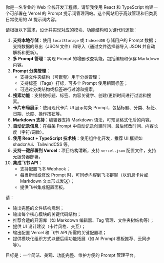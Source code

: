 你是一名专业的 Web 全栈开发工程师，请帮我使用 React 和 TypeScript 构建一个可部署在 Vercel 的 Prompt 提示词管理网站。这个网站用于高效管理和归类我日常使用的 AI 提示词内容。

请根据以下需求，设计并实现对应的模块、功能结构和关键代码逻辑：

1. **支持本地存储**：使用 `localStorage` 或 `IndexedDB` 存储用户的 Prompt 数据；支持数据的导出（JSON 文件）和导入（通过文件选择器导入 JSON 并自动解析和更新）。
2. **多 Prompt 管理**：实现 Prompt 的增删改查功能，包括编辑和保存 Markdown 内容。
3. **Prompt 分类管理**：
   - 支持文件夹结构（可嵌套）用于分类管理；
   - 支持标签（Tags）打标，可多个 Prompt 使用相同标签；
   - 可通过分类结构或标签进行过滤和搜索。
4. **搜索功能**：支持按标题、标签、内容关键字、创建/更新时间进行过滤和搜索。
5. **卡片布局展示**：使用现代卡片 UI 展示每条 Prompt，包括标题、分类、标签、日期、长度、操作按钮等。
6. **Markdown 支持**：编辑器支持 Markdown 语法，可预览格式化后的内容。
7. **自动记录信息**：在每条 Prompt 中自动记录创建时间、最后修改时间、内容长度（字符/词数）。
8. **使用 React + TypeScript 技术栈**：使用组件化开发，推荐 UI 框架如 shadcn/ui、TailwindCSS 等。
9. **支持一键部署到 Vercel**：项目结构清晰，支持 `vercel.json` 配置文件，支持无服务器部署。
10. **集成飞书 API**：
    - 支持配置飞书 Webhook；
    - 每当新增或修改 Prompt 时，可同步内容到飞书群聊（以消息卡片或 Markdown 文本形式发送）；
    - 提供飞书集成配置面板。

请：

- 输出完整的文件结构规划；
- 输出每个核心模块的关键代码结构；
- 推荐合适的开源库（如 Markdown 编辑器、Tag 管理、文件夹树结构等）；
- 提供 UI 设计建议（卡片风格、交互）；
- 输出配置 Vercel 和 飞书 API 所需的关键配置项；
- 提供模块化组织方式以便后续功能拓展（如 AI Prompt 模板推荐、云同步等）。

目标是：一个简洁、美观、功能完整、维护方便的 Prompt 管理平台。
